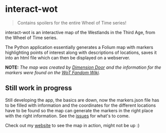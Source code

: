 # interact-wot

> Contains spoilers for the entire Wheel of Time series!

interact-wot is an interactive map of the Westlands in the Third Age, from the Wheel of Time series.

The Python application essentially generates a Folium map with markers highlighting points of interest along with descriptions of locations, saves it into an html file which can then be displayed on a webserver.

**NOTE:** *The map was created by [Dimension Door](https://linktr.ee/dimensiondoormaps) and the information for the markers were found on the [WoT Fandom Wiki](https://wot.fandom.com/wiki/).*

## Still work in progress

Still developing the app, the basics are down, now the markers.json file has to be filled with information and the coordinates for the different locations have to be found so the map can generate the markers in the right place with the right information. See the [issues](https://github.com/lopen/interact-wot/issues) for what's to come.

Check out my [website](http://www.lopen.no) to see the map in action, might not be up :)
